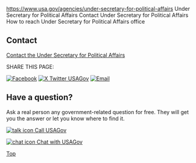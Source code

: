 

https://www.usa.gov/agencies/under-secretary-for-political-affairs
Under Secretary for Political Affairs
Contact Under Secretary for Political Affairs
How to reach Under Secretary for Political Affairs office

Contact
-------

[Contact the Under Secretary for Political Affairs](https://register.state.gov/contactus/contactusform)

SHARE THIS PAGE:

[![Facebook](https://www.usa.gov/themes/custom/usagov/images/social-media-icons/Facebook_Icon.svg)](https://www.facebook.com/sharer/sharer.php?u=https://www.usa.gov/agencies/under-secretary-for-political-affairs&v=3)
[![X Twitter USAGov](https://www.usa.gov/themes/custom/usagov/images/social-media-icons/X_Twitter_Icon.svg?version=2)](https://twitter.com/intent/tweet?source=webclient&text=https://www.usa.gov/agencies/under-secretary-for-political-affairs)
[![Email](https://www.usa.gov/themes/custom/usagov/images/social-media-icons/Email_Icon.svg?version=2)](mailto:?subject=https://www.usa.gov/agencies/under-secretary-for-political-affairs)

Have a question?
----------------

Ask a real person any government-related question for free. They will get you the answer or let you know where to find it.

[![talk icon](https://www.usa.gov/themes/custom/usagov/images/ICONS_talk.png)
Call USAGov](https://www.usa.gov/phone)

[![chat icon](https://www.usa.gov/themes/custom/usagov/images/ICONS_chat.png)
Chat with USAGov](https://www.usa.gov/chat)

[Top](#main-content)

